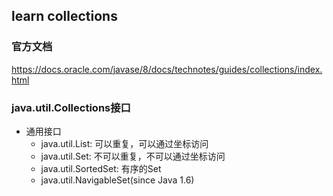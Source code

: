 ## learn collections

### 官方文档
https://docs.oracle.com/javase/8/docs/technotes/guides/collections/index.html

### java.util.Collections接口
+ 通用接口
    + java.util.List: 可以重复，可以通过坐标访问
    + java.util.Set: 不可以重复，不可以通过坐标访问
    + java.util.SortedSet: 有序的Set
    + java.util.NavigableSet(since Java 1.6)